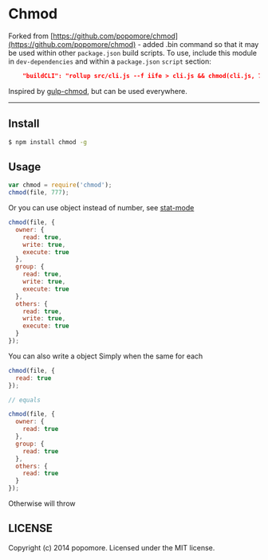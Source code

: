 # Chmod

Forked from [https://github.com/popomore/chmod](https://github.com/popomore/chmod) - added .bin command so that it may be used within other `package.json` build scripts. To use, include this module in `dev-dependencies` and within a `package.json` `script` section:

```json
	"buildCLI": "rollup src/cli.js --f iife > cli.js && chmod(cli.js, 755)"
```

Inspired by [gulp-chmod](https://github.com/sindresorhus/gulp-chmod), but can be used everywhere.

---

## Install

```bash
$ npm install chmod -g
```

## Usage

```javascript
var chmod = require('chmod');
chmod(file, 777);
```

Or you can use object instead of number, see [stat-mode](https://github.com/TooTallNate/stat-mode)

```javascript
chmod(file, {
  owner: {
    read: true,
    write: true,
    execute: true
  },
  group: {
    read: true,
    write: true,
    execute: true
  },
  others: {
    read: true,
    write: true,
    execute: true
  }
});
```

You can also write a object Simply when the same for each

```javascript
chmod(file, {
  read: true
});

// equals

chmod(file, {
  owner: {
    read: true
  },
  group: {
    read: true
  },
  others: {
    read: true
  }
});
```

Otherwise will throw

## LICENSE

Copyright (c) 2014 popomore. Licensed under the MIT license.

